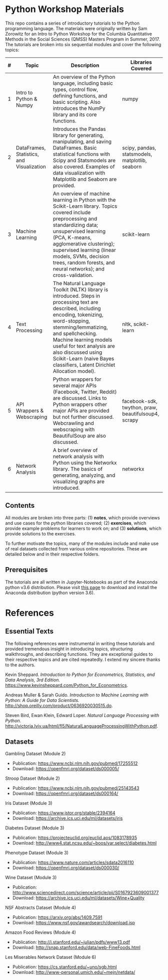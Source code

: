 # Python Workshop Materials
This repo contains a series of introductory tutorials to the Python programming language. The materials were originally written by Sam Zorowitz for an Intro to Python Workshop for the Columbia Quantitative Methods in the Social Sciences (QMSS) Masters Program in Summer, 2017. The tutorials are broken into six sequential modules and cover the following topics:

| # | Topic                                     | Description                                                                                                                                                                                                                                                                                                                                     | Libraries Covered                                   |
|---|-------------------------------------------|-------------------------------------------------------------------------------------------------------------------------------------------------------------------------------------------------------------------------------------------------------------------------------------------------------------------------------------------------|----------------------------------------------------|
| 1 | Intro to Python & Numpy                   | An overview of the Python language, including basic types, control flow, defining functions, and basic scripting. Also introduces the NumPy library and its core functions.                                                                                                                                                                     | numpy                                              |
| 2 | DataFrames, Statistics, and Visualization | Introduces the Pandas library for generating, manipulating, and saving DataFrames. Basic statistical functions with Scipy and Statsmodels are also covered. Examples of data visualization with Matplotlib and Seaborn are provided.                                                                                                            | scipy, pandas, statsmodels, matplotlib, seaborn    |
| 3 | Machine Learning                          | An overview of machine learning in Python with the Scikit-Learn library. Topics covered include preprocessing and standardizing data; unsupervised learning (PCA, K-means, agglomerative clustering); supervised learning (linear models, SVMs, decision trees, random forests, and neural networks); and cross-validation.                     | scikit-learn                                       |
| 4 | Text Processing                           | The Natural Language Toolkit (NLTK) library is introduced. Steps in processing text are described, including encoding, tokenizing, word-stopping, stemming/lemmatizing, and spellchecking. Machine learning models useful for text analysis are also discussed using Scikit-Learn (naive Bayes classifiers, Latent Dirichlet Allocation model). | nltk, scikit-learn                                 |
| 5 | API Wrappers & Webscraping                | Python wrappers for several major APIs (Facebook, Twitter, Reddit) are discussed. Links to Python wrappers other major APIs are provided but not further discussed. Webcrawling and webscraping with BeautifulSoup are also discussed.                                                                                                          | facebook-sdk, twython, praw, beautifulsoup4, scrapy |
| 6 | Network Analysis | A brief overview of network analysis with Python using the Networkx library. The basics of generating, analyzing, and visualizing graphs are introduced. | networkx |

## Contents
All modules are broken into three parts: (1) **notes**, which provide overviews and use cases for the python libraries covered; (2) **exercises**, which provide example problems for learners to work on; and (3) **solutions**, which provide solutions to the exercises.

To further motivate the topics, many of the modules include and make use of real datasets collected from various online repositories. These are detailed below and in their respective folders. 

## Prerequisites
The tutorials are all written in Jupyter-Notebooks as part of the Anaconda python v3.6 distribution. Please visit [this page](https://www.continuum.io/downloads) to download and install the Anaconda distribution (python version 3.6). 

# References
## Essential Texts
The following references were instrumental in writing these tutorials and provided tremendous insight in introducing topics, structuring walkthroughs, and describing functions. They are exceptional guides to their respective topics and are cited repeatedly. I extend my sincere thanks to the authors.

Kevin Sheppard. *Introduction to Python for Econometrics, Statistics, and Data Analysis, 3rd Edition.* https://www.kevinsheppard.com/Python_for_Econometrics.

Andreas Muller & Sarah Guido. *Introduction to Machine Learning with Python: A Guide for Data Scientists.* http://shop.oreilly.com/product/0636920030515.do.

Steven Bird, Ewan Klein, Edward Loper. *Natural Language Processing with Python.* http://victoria.lviv.ua/html/fl5/NaturalLanguageProcessingWithPython.pdf. 

## Datasets
Gambling Dataset (Module 2)
* Publication: https://www.ncbi.nlm.nih.gov/pubmed/17255512
* Download: https://openfmri.org/dataset/ds000005/

Stroop Dataset (Module 2)
* Publication: https://www.ncbi.nlm.nih.gov/pubmed/25143543
* Download: https://openfmri.org/dataset/ds000164/

Iris Dataset (Module 3)
* Publication: https://www.jstor.org/stable/2394164
* Download: https://archive.ics.uci.edu/ml/datasets/iris

Diabetes Dataset (Module 3)
* Publication: https://projecteuclid.org/euclid.aos/1083178935
* Download: http://www4.stat.ncsu.edu/~boos/var.select/diabetes.html

Phenotype Dataset (Module 3)
* Publication: https://www.nature.com/articles/sdata2016110
* Download: https://openfmri.org/dataset/ds000030/

Wine Dataset (Module 3)
* Publication: http://www.sciencedirect.com/science/article/pii/S0167923609001377
* Download: https://archive.ics.uci.edu/ml/datasets/Wine+Quality

NSF Abstracts Dataset (Module 4)
* Publication: https://arxiv.org/abs/1409.7591
* Download: https://www.nsf.gov/awardsearch/download.jsp

Amazon Food Reviews (Module 4)
* Publication: http://i.stanford.edu/~julian/pdfs/www13.pdf
* Download: http://snap.stanford.edu/data/web-FineFoods.html

Les Miserables Network Dataset (Module 6)
* Publication: https://cs.stanford.edu/~uno/sgb.html
* Download: http://www-personal.umich.edu/~mejn/netdata/
